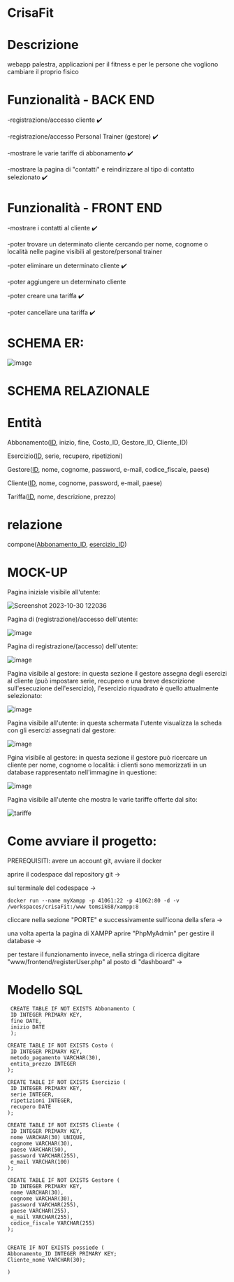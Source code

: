 # CrisaFit
# Descrizione

webapp palestra, applicazioni per il fitness e per le persone che vogliono cambiare il proprio fisico

# Funzionalità - BACK END

-registrazione/accesso cliente ✔️

-registrazione/accesso Personal Trainer (gestore) ✔️

-mostrare le varie tariffe di abbonamento ✔️

-mostrare la pagina di "contatti" e reindirizzare al tipo di contatto selezionato ✔️

# Funzionalità - FRONT END

-mostrare i contatti al cliente ✔️

-poter trovare un determinato cliente cercando per nome, cognome o località nelle pagine visibili al gestore/personal trainer

-poter eliminare un determinato cliente ✔️

-poter aggiungere un determinato cliente

-poter creare una tariffa ✔️

-poter cancellare una tariffa ✔️





# SCHEMA ER:


![image](https://github.com/CrisafulliPasquale/crisaFit/assets/101709329/fd0943b9-236e-464d-bac0-93f99ed9bb67)









# SCHEMA RELAZIONALE
# Entità

Abbonamento(<ins>ID</ins>, inizio, fine, Costo_ID, Gestore_ID, Cliente_ID) 

Esercizio(<ins>ID</ins>, serie, recupero, ripetizioni)

Gestore(<ins>ID</ins>, nome, cognome, password, e-mail, codice_fiscale, paese)

Cliente(<ins>ID</ins>, nome, cognome, password, e-mail, paese)

Tariffa(<ins>ID</ins>, nome, descrizione, prezzo)

# relazione
compone(<ins>Abbonamento_ID</ins>, <ins>esercizio_ID</ins>)

# MOCK-UP


Pagina iniziale visibile all'utente:

![Screenshot 2023-10-30 122036](https://github.com/CrisafulliPasquale/crisaFit/assets/101709329/87fe733e-bb34-4e1e-a138-21079b3c506d)

Pagina di (registrazione)/accesso dell'utente:

![image](https://github.com/CrisafulliPasquale/crisaFit/assets/101709329/e63e546a-4aa9-41ca-be1a-6b5e94440f81)

Pagina di registrazione/(accesso) dell'utente:

![image](https://github.com/CrisafulliPasquale/crisaFit/assets/101709329/7c392175-5c0f-40d9-a5d1-e952ad52dadb)

Pagina visibile al gestore: in questa sezione il gestore assegna degli esercizi al cliente (può impostare serie, recupero e una breve descrizione sull'esecuzione dell'esercizio), l'esercizio riquadrato è quello attualmente selezionato:

![image](https://github.com/CrisafulliPasquale/crisaFit/assets/101709329/b425881a-4cb8-4ac0-9575-49eec3e002d9)

Pagina visibile all'utente: in questa schermata l'utente visualizza la scheda con gli esercizi assegnati dal gestore:

![image](https://github.com/CrisafulliPasquale/crisaFit/assets/101709329/b4cab2d0-49cb-401f-8a65-9f581cd149d6)


Pgina visibile al gestore: in questa sezione il gestore può ricercare un cliente per nome, cognome o località: i clienti sono memorizzati in un database rappresentato nell'immagine in questione:

![image](https://github.com/CrisafulliPasquale/crisaFit/assets/101709329/c8dbb0a6-7010-47d7-80e0-bf9698d589d6)

Pagina visibile all'utente che mostra le varie tariffe offerte dal sito:

![tariffe](https://github.com/CrisafulliPasquale/crisaFit/assets/101709329/15fb2a7d-f797-4a35-b9eb-f229b5e42593)


# Come avviare il progetto: 

PREREQUISITI: avere un account git, avviare il docker

aprire il codespace dal repository git  ->  

sul terminale del codespace  ->
```
docker run --name myXampp -p 41061:22 -p 41062:80 -d -v /workspaces/crisaFit:/www tomsik68/xampp:8 
```
cliccare nella sezione "PORTE" e successivamente sull'icona della sfera  ->

una volta aperta la pagina di XAMPP aprire "PhpMyAdmin" per gestire il database  ->

per testare il funzionamento invece, nella stringa di ricerca digitare "www/frontend/registerUser.php" al posto di "dashboard"  ->


# Modello SQL 

```
 CREATE TABLE IF NOT EXISTS Abbonamento (
 ID INTEGER PRIMARY KEY,
 fine DATE,
 inizio DATE
 );

CREATE TABLE IF NOT EXISTS Costo (
 ID INTEGER PRIMARY KEY,
 metodo_pagamento VARCHAR(30),
 entita_prezzo INTEGER
);

CREATE TABLE IF NOT EXISTS Esercizio (
 ID INTEGER PRIMARY KEY,
 serie INTEGER,
 ripetizioni INTEGER,
 recupero DATE
);

CREATE TABLE IF NOT EXISTS Cliente (
 ID INTEGER PRIMARY KEY,
 nome VARCHAR(30) UNIQUE,
 cognome VARCHAR(30),
 paese VARCHAR(50),
 password VARCHAR(255),
 e_mail VARCHAR(100)
);

CREATE TABLE IF NOT EXISTS Gestore (
 ID INTEGER PRIMARY KEY,
 nome VARCHAR(30),
 cognome VARCHAR(30),
 password VARCHAR(255),
 paese VARCHAR(255),
 e_mail VARCHAR(255),
 codice_fiscale VARCHAR(255)
);


CREATE IF NOT EXISTS possiede (
Abbonamento_ID INTEGER PRIMARY KEY;
Cliente_nome VARCHAR(30);

)

```








